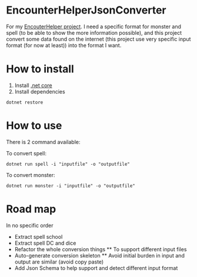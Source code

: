 # EncounterHelperJsonConverter

For my [EncouterHelper project](https://github.com/PrincessMadMath/EncountersHelper). 
I need a specific format for monster and spell (to be able to show the more information possible),
and this project convert some data found on the internet (this project use very specific input 
format (for now at least)) into the format I want.


# How to install

1. Install [.net core](https://www.microsoft.com/net/core#windowsvs2015)
2. Install dependencies 
```
dotnet restore
```

# How to use

There is 2 command available:

To convert spell:
```
dotnet run spell -i "inputfile" -o "outputfile"
```

To convert monster:
```
dotnet run monster -i "inputfile" -o "outputfile"
```

# Road map

In no specific order

* Extract spell school
* Extract spell DC and dice
* Refactor the whole conversion things
** To support different input files
* Auto-generate conversion skeleton
** Avoid initial burden in input and output are similar (avoid copy paste)
* Add Json Schema to help support and detect different input format